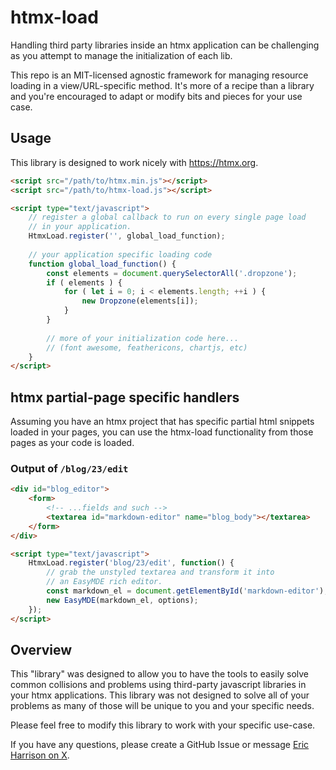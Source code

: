 # htmx-load
Handling third party libraries inside an htmx application can be challenging as 
you attempt to manage the initialization of each lib. 

This repo is an MIT-licensed agnostic framework for managing resource 
loading in a view/URL-specific method. It's more of a recipe than a library 
and you're encouraged to adapt or modify bits and pieces for your use case.

## Usage
This library is designed to work nicely with https://htmx.org.
```html 
<script src="/path/to/htmx.min.js"></script>
<script src="/path/to/htmx-load.js"></script>

<script type="text/javascript">
    // register a global callback to run on every single page load 
    // in your application.
    HtmxLoad.register('', global_load_function);
    
    // your application specific loading code
    function global_load_function() {
        const elements = document.querySelectorAll('.dropzone');
        if ( elements ) {
            for ( let i = 0; i < elements.length; ++i ) {
                new Dropzone(elements[i]);
            }
        }
       
        // more of your initialization code here... 
        // (font awesome, feathericons, chartjs, etc)
    }
</script>
```
## htmx partial-page specific handlers 
Assuming you have an htmx project that has specific partial html snippets 
loaded in your pages, you can use the htmx-load functionality from those 
pages as your code is loaded.
### Output of `/blog/23/edit`
```html 
<div id="blog_editor">
    <form> 
        <!-- ...fields and such --> 
        <textarea id="markdown-editor" name="blog_body"></textarea>
    </form>
</div>

<script type="text/javascript">
    HtmxLoad.register('blog/23/edit', function() {
        // grab the unstyled textarea and transform it into 
        // an EasyMDE rich editor.
        const markdown_el = document.getElementById('markdown-editor');
        new EasyMDE(markdown_el, options);
    });
</script>
```
## Overview 
This "library" was designed to allow you to have the tools to easily solve 
common collisions and problems using third-party javascript libraries in your 
htmx applications. This library was not designed to solve all of your problems 
as many of those will be unique to you and your specific needs. 

Please feel free to modify this library to work with your specific use-case. 

If you have any questions, please create a GitHub Issue or message 
[Eric Harrison on X](https://x.com/blister).
